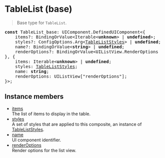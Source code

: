 # TableList (base)

> Base type for `TableList`.

<pre class="docgen_signature"><b>const</b> TableList_base: UIComponent.DefinedUIComponent&lt;{<br>    items?: BindingOrValue&lt;Iterable&lt;<b>unknown</b>&gt; | <b>undefined</b>&gt;;<br>    styles?: ConfigOptions.Arg&lt;<a href="TableListStyles.md">TableListStyles</a>&gt; | <b>undefined</b>;<br>    name?: BindingOrValue&lt;<b>string</b>&gt; | <b>undefined</b>;<br>    renderOptions?: BindingOrValue&lt;UIListView.RenderOptions | <b>undefined</b>&gt;;<br>}, {<br>    items: Iterable&lt;<b>unknown</b>&gt; | <b>undefined</b>;<br>    styles: <a href="TableListStyles.md">TableListStyles</a>;<br>    name: <b>string</b>;<br>    renderOptions: UIListView[&quot;renderOptions&quot;];<br>}&gt;;</pre>

## Instance members

- [<!--{ref:property}-->items](TableList_base_items.md) \
    The list of items to display in the table.
- [<!--{ref:property}-->styles](TableList_base_styles.md) \
    A set of styles that are applied to this composite, an instance of [TableListStyles](TableListStyles.md).
- [<!--{ref:property}-->name](TableList_base_name.md) \
    UI component identifier.
- [<!--{ref:property}-->renderOptions](TableList_base_renderOptions.md) \
    Render options for the list view.